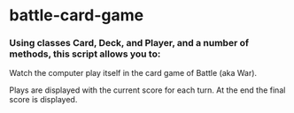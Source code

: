 # battle-card-game


### Using classes Card, Deck, and Player, and a number of methods, this script allows you to:

Watch the computer play itself in the card game of Battle (aka War).

Plays are displayed with the current score for each turn. At the end the final score is displayed.

